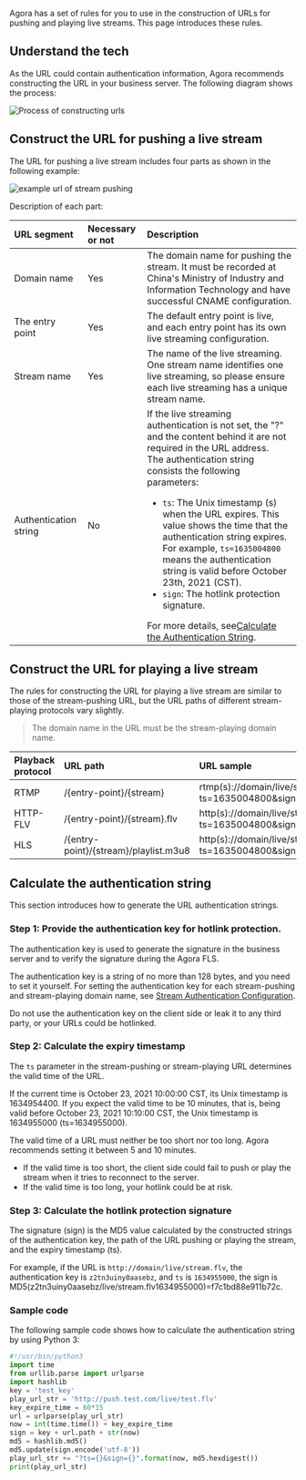 Agora has a set of rules for you to use in the construction of URLs for pushing and playing live streams. This page introduces these rules.

## Understand the tech

As the URL could contain authentication information, Agora recommends constructing the URL in your business server. The following diagram shows the process:

![Process of constructing urls](https://web-cdn.agora.io/docs-files/1636618037332)



## Construct the URL for pushing a live stream

The URL for pushing a live stream includes four parts as shown in the following example:

![example url of stream pushing](https://web-cdn.agora.io/docs-files/1636618075549)

Description of each part:

| URL segment | Necessary or not | Description |
| :--------- | :------- | :----------------------------------------------------------- |
| Domain name | Yes | The domain name for pushing the stream. It must be recorded at China's Ministry of Industry and Information Technology and have successful CNAME configuration.   |
| The entry point | Yes | The default entry point is live, and each entry point has its own live streaming configuration. |
| Stream name | Yes | The name of the live streaming. One stream name identifies one live streaming, so please ensure each live streaming has a unique stream name. |
| Authentication string | No | If the live streaming authentication is not set, the "?" and the content behind it are not required in the URL address. <br/>The authentication string consists the following parameters: <ul><li>`ts`: The Unix timestamp (s) when the URL expires. This value shows the time that the authentication string expires. For example, `ts=1635004800` means the authentication string is valid before October 23th, 2021 (CST).</li><li>`sign`: The hotlink protection signature.</li></ul>For more details, see<a href="#key">Calculate the Authentication String</a>. |

## Construct the URL for playing a live stream

The rules for constructing the URL for playing a live stream are similar to those of the stream-pushing URL, but the URL paths of different stream-playing protocols vary slightly.

> The domain name in the URL must be the stream-playing domain name.

| Playback protocol | URL path | URL sample |
| :------- | :------------------------------------ | :----------------------------------------------------------- |
| RTMP | /{entry-point}/{stream} | rtmp(s)://domain/live/stream?ts=1635004800&sign=95b0a9970c593819 |
| HTTP-FLV | /{entry-point}/{stream}.flv | http(s)://domain/live/stream**.flv**?ts=1635004800&sign=337f185b6571cd42 |
| HLS | /{entry-point}/{stream}/playlist.m3u8 | http(s)://domain/live/stream/**playlist.m3u8**?ts=1635004800&sign=a1d2d3bcce31c9fe |


<a name="key"></a>

## Calculate the authentication string

This section introduces how to generate the URL authentication strings.

### Step 1: Provide the authentication key for hotlink protection.

The authentication key is used to generate the signature in the business server and to verify the signature during the Agora FLS.

The authentication key is a string of no more than 128 bytes, and you need to set it yourself. For setting the authentication key for each stream-pushing and stream-playing domain name, see [Stream Authentication Configuration](/en/fusion-cdn-streaming/rest-api-authentication-fls?platform=RESTful).

<div class="alert warning">Do not use the authentication key on the client side or leak it to any third party, or your URLs could be hotlinked.</div>

### Step 2: Calculate the expiry timestamp

The `ts` parameter in the stream-pushing or stream-playing URL determines the valid time of the URL.

If the current time is October 23, 2021 10:00:00 CST, its Unix timestamp is 1634954400. If you expect the valid time to be 10 minutes, that is, being valid before October 23, 2021 10:10:00 CST, the Unix timestamp is 1634955000 (ts=1634955000).

The valid time of a URL must neither be too short nor too long. Agora recommends setting it between 5 and 10 minutes.

- If the valid time is too short, the client side could fail to push or play the stream when it tries to reconnect to the server.
- If the valid time is too long, your hotlink could be at  risk.

### Step 3: Calculate the hotlink protection signature

The signature (sign) is the MD5 value calculated by the constructed strings of the authentication key, the path of the URL pushing or playing the stream,   and the expiry timestamp (ts).

For example, if the URL is `http://domain/live/stream.flv`, the authentication key is `z2tn3uiny0aasebz`, and `ts` is `1634955000`, the sign is MD5(z2tn3uiny0aasebz/live/stream.flv1634955000)=f7c1bd88e911b72c.

### Sample code

The following sample code shows how to calculate the authentication string by using Python 3:

```python
#!/usr/bin/python3
import time
from urllib.parse import urlparse
import hashlib
key = 'test_key'
play_url_str = 'http://push.test.com/live/test.flv'
key_expire_time = 60*15
url = urlparse(play_url_str)
now = int(time.time()) + key_expire_time
sign = key + url.path + str(now)
md5 = hashlib.md5()
md5.update(sign.encode('utf-8'))
play_url_str += "?ts={}&sign={}".format(now, md5.hexdigest())
print(play_url_str)
```
